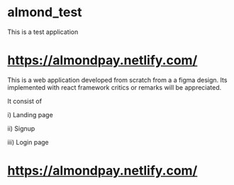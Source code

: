 # almond_test
This is a test application 

# https://almondpay.netlify.com/

This is a web application developed from scratch from a a figma design. 
Its implemented with react framework
critics or remarks will be appreciated.

It consist of 


i)    Landing page

ii)   Signup

iii)  Login page

# https://almondpay.netlify.com/
